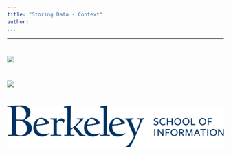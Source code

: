 ```yaml
---
title: "Storing Data - Context"
author:
...
```


---

#

![](images/pipeline-overall.svg)

#

![](images/pipeline-storage.svg)

#

<img class="logo" src="images/berkeley-school-of-information-logo.png"/>
